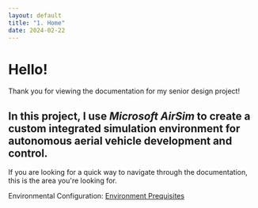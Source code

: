```yaml
---
layout: default
title: "1. Home"
date: 2024-02-22
---
```


# Hello!
Thank you for viewing the documentation for my senior design project!

## In this project, I use _Microsoft AirSim_ to create a custom integrated simulation environment for autonomous aerial vehicle development and control.

If you are looking for a quick way to navigate through the documentation, this is the area you're looking for.

Environmental Configuration: [Environment Prequisites][environment-setup]


[//]: # "The links used in the body of a MD file get stripped out when the markdown processor does its job."
    [environment-setup]: 2_Setup.md#environment-prequisites
    [airsim-repo]: https://github.com/microsoft/AirSim.git
    [unreal-quickstart]: https://docs.unrealengine.com/4.26/en-US/Basics/GettingStarted/
    [unreal-project-structure]: https://docs.unrealengine.com/4.27/en-US/Basics/DirectoryStructure/
